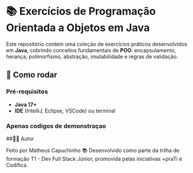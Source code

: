 # 📚 Exercícios de Programação Orientada a Objetos em Java  

Este repositório contém uma coleção de exercícios práticos desenvolvidos em **Java**, cobrindo conceitos fundamentais de **POO**: encapsulamento, herança, polimorfismo, abstração, imutabilidade e regras de validação.  

## 🚀 Como rodar  

### Pré-requisitos  
- **Java 17+**  
- **IDE** (IntelliJ, Eclipse, VSCode) ou terminal


### Apenas codigos de demonstraçao 

##👨‍💻 Autor

Feito por Matheus Capuchinho
📚 Desenvolvido como parte da trilha de formação T1 - Dev Full Stack Júnior, promovida pelas iniciativas +praTi e Codifica.
